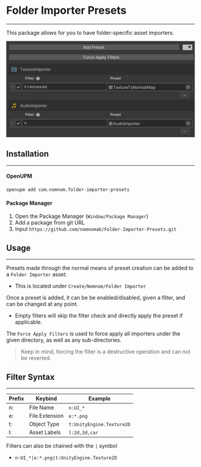 # Folder Importer Presets

---
This package allows for you to have folder-specific asset importers.

![Preview png](Assets~/preview.png)

## Installation

---
#### OpenUPM
```
openupm add com.nomnom.folder-importer-presets
```

#### Package Manager
1. Open the Package Manager (`Window/Package Manager`)
2. Add a package from git URL
3. Input `https://github.com/nomnomab/Folder-Importer-Presets.git`

## Usage

---

Presets made through the normal means of preset creation can be added to a `Folder Importer` asset.
- This is located under `Create/Nomnom/Folder Importer`

Once a preset is added, it can be be enabled/disabled, given a filter, and can be changed at any point.
- Empty filters will skip the filter check and directly apply the preset if applicable.

The `Force Apply Filters` is used to force apply all importers under the given directory, as well as any sub-directories.
> Keep in mind, forcing the filter is a destructive operation and can not be reverted.

## Filter Syntax

---

| Prefix | Keybind | Example |
  |---|---|---|
| n: | File Name | `n:UI_*` |
| e: | File Extension | `e:*.png` |
| t: | Object Type | `t:UnityEngine.Texture2D` |
| l: | Asset Labels | `l:2d,3d,car` |

Filters can also be chained with the `|` symbol
- `n:UI_*|e:*.png|t:UnityEngine.Texture2D`